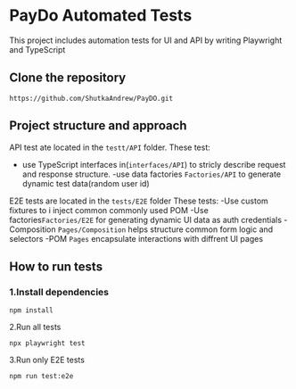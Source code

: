 # PayDo Automated Tests

This project includes automation tests for UI and API by writing Playwright and TypeScript


## Clone the repository

``https://github.com/ShutkaAndrew/PayDO.git``


## Project structure and approach
API test ate located in the `testt/API` folder.
These test:
- use TypeScript interfaces in(`interfaces/API`) to stricly  describe request and response structure.
-use data factories `Factories/API` to generate dynamic test data(random user id)

E2E tests are located in the `tests/E2E` folder
These tests:
-Use custom fixtures to i inject common commonly used POM
-Use factories`Factories/E2E` for generating dynamic UI data as auth credentials
-Composition `Pages/Composition` helps structure common form logic and selectors
-POM `Pages` encapsulate interactions with diffrent UI pages

## How to run tests


### 1.Install dependencies

```npm install```

2.Run all tests

```npx playwright test```

3.Run only E2E tests

```npm run test:e2e```



